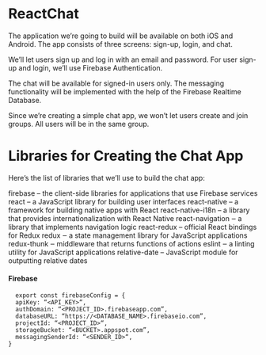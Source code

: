 # ReactChat

The application we’re going to build will be available on both iOS and Android. The app consists of three screens: sign-up, login, and chat.

We’ll let users sign up and log in with an email and password. For user sign-up and login, we’ll use Firebase Authentication.

The chat will be available for signed-in users only. The messaging functionality will be implemented with the help of the Firebase Realtime Database.

Since we’re creating a simple chat app, we won’t let users create and join groups. All users will be in the same group.


# Libraries for Creating the Chat App

Here’s the list of libraries that we’ll use to build the chat app:

firebase – the client-side libraries for applications that use Firebase services
react – a JavaScript library for building user interfaces
react-native – a framework for building native apps with React
react-native-i18n – a library that provides internationalization with React Native
react-navigation ‒ a library that implements navigation logic
react-redux – official React bindings for Redux
redux ‒ a state management library for JavaScript applications
redux-thunk ‒ middleware that returns functions of actions
eslint ‒ a linting utility for JavaScript applications
relative-date – JavaScript module for outputting relative dates

#### Firebase
```
  export const firebaseConfig = {
  apiKey: “<API_KEY>“,
  authDomain: “<PROJECT_ID>.firebaseapp.com”,
  databaseURL: “https://<DATABASE_NAME>.firebaseio.com”,
  projectId: “<PROJECT_ID>“,
  storageBucket: “<BUCKET>.appspot.com”,
  messagingSenderId: “<SENDER_ID>“,
}
```
